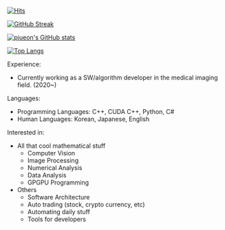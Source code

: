 [![Hits](https://hits.seeyoufarm.com/api/count/incr/badge.svg?url=https%3A%2F%2Fgithub.com%2Fpjueon%2Fpjueon%2F&count_bg=%2379C83D&title_bg=%23555555&icon=&icon_color=%23E7E7E7&title=hits&edge_flat=false)](https://hits.seeyoufarm.com)

[![GitHub Streak](https://github-readme-streak-stats.herokuapp.com/?user=pjueon&theme=dark)](https://git.io/streak-stats)

[![pjueon's GitHub stats](https://github-readme-stats.vercel.app/api?username=pjueon&show_icons=true&theme=dark&exclude_repo=bitproject)](https://github.com/anuraghazra/github-readme-stats)

[![Top Langs](https://github-readme-stats.vercel.app/api/top-langs/?username=pjueon&theme=dark&exclude_repo=bitproject)](https://github.com/anuraghazra/github-readme-stats)


Experience: 
- Currently working as a SW/algorithm developer in the medical imaging field. (2020~)  
  
Languages: 
- Programming Languages: C++, CUDA C++, Python, C#
- Human Languages: Korean, Japanese, English

Interested in:
- All that cool mathematical stuff
  - Computer Vision
  - Image Processing 
  - Numerical Analysis 
  - Data Analysis 
  - GPGPU Programming 
- Others 
  - Software Architecture
  - Auto trading (stock, crypto currency, etc)
  - Automating daily stuff
  - Tools for developers 






